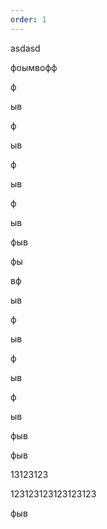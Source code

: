 ```yaml
---
order: 1
---
```


asdasd

фоымвофф

ф

ыв

ф

ыв

ф

ыв

ф

ыв

фыв

фы

вф

ыв

ф

ыв

ф

ыв

ф

ыв

фыв

фыв

13123123

123123123123123123

фыв